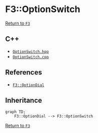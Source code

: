 # F3::OptionSwitch

[Return to `F3`](/docs/F3.md)

## C++

- [`OptionSwitch.hpp`](/c++/include/OptionSwitch.hpp)
- [`OptionSwitch.cpp`](/c++/source/OptionSwitch.cpp)

## References

- [`F3::OptionDial`](/docs/F3/OptionDial.md)

## Inheritance

```mermaid
graph TD;
    F3::OptionDial --> F3::OptionSwitch
```

[Return to `F3`](/docs/F3.md)